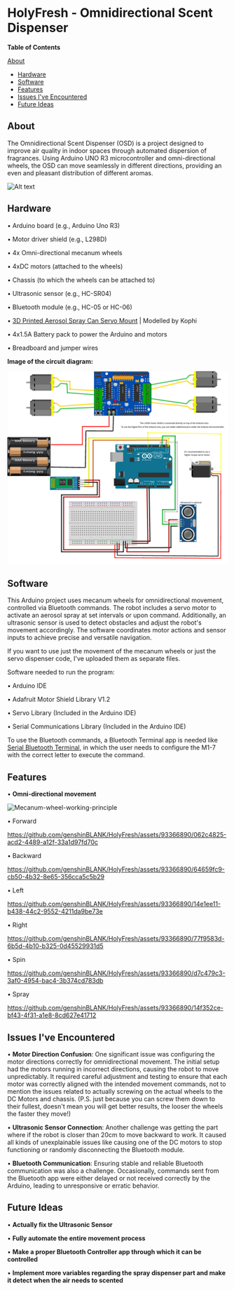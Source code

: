 # HolyFresh - Omnidirectional Scent Dispenser

 **Table of Contents**

 [About](#about)
- [Hardware](#hardware)
- [Software](#software)
- [Features](#features)
- [Issues I've Encountered](#issues-ive-encountered)
- [Future Ideas](#future-ideas)

## About

The Omnidirectional Scent Dispenser (OSD) is a project designed to improve air quality in indoor spaces through automated dispersion of fragrances. Using Arduino UNO R3 microcontroller and omni-directional wheels, the OSD can move seamlessly in different directions, providing an even and pleasant distribution of different aromas.

![Alt text](https://i.imgur.com/H6vGC0A.jpeg)

## Hardware

• Arduino board (e.g., Arduino Uno R3)

• Motor driver shield (e.g., L298D)

• 4x Omni-directional mecanum wheels

• 4xDC motors (attached to the wheels)

• Chassis (to which the wheels can be attached to)

• Ultrasonic sensor (e.g., HC-SR04) 

• Bluetooth module (e.g., HC-05 or HC-06)

• [3D Printed Aerosol Spray Can Servo Mount](https://www.printables.com/model/205737-aerosol-spray-can-servo-mount) | Modelled by Kophi

• 4x1.5A Battery pack to power the Arduino and motors

• Breadboard and jumper wires

**Image of the circuit diagram:**

![Alt text](https://raw.githubusercontent.com/genshinBLANK/HolyFresh/main/circuit_diagram.png)



## Software

This Arduino project uses mecanum wheels for omnidirectional movement, controlled via Bluetooth commands. The robot includes a servo motor to activate an aerosol spray at set intervals or upon command. Additionally, an ultrasonic sensor is used to detect obstacles and adjust the robot's movement accordingly. The software coordinates motor actions and sensor inputs to achieve precise and versatile navigation.

If you want to use just the movement of the mecanum wheels or just the servo dispenser code, I've uploaded them as separate files. 

Software needed to run the program:

• Arduino IDE

• Adafruit Motor Shield Library V1.2

• Servo Library (Included in the Arduino IDE)

• Serial Communications Library (Included in the Arduino IDE)

To use the Bluetooth commands, a Bluetooth Terminal app is needed like [Serial Bluetooth Terminal](https://play.google.com/store/apps/details?id=de.kai_morich.serial_bluetooth_terminal), in which the user needs to configure the M1-7 with the correct letter to execute the command.

## Features

• **Omni-directional movement**

![Mecanum-wheel-working-principle](https://github.com/genshinBLANK/HolyFresh/assets/93366890/3d056ff7-9738-4735-99a1-b23c29e3e7a7)

• Forward


https://github.com/genshinBLANK/HolyFresh/assets/93366890/062c4825-acd2-4489-a12f-33a1d97fd70c



• Backward


https://github.com/genshinBLANK/HolyFresh/assets/93366890/64659fc9-cb50-4b32-8e65-356cca5c5b29



• Left


https://github.com/genshinBLANK/HolyFresh/assets/93366890/14e1ee11-b438-44c2-9552-4211da9be73e



• Right


https://github.com/genshinBLANK/HolyFresh/assets/93366890/77f9583d-6b5d-4b10-b325-0d45529931d5



• Spin


https://github.com/genshinBLANK/HolyFresh/assets/93366890/d7c479c3-3af0-4954-bac4-3b374cd783db



• Spray


https://github.com/genshinBLANK/HolyFresh/assets/93366890/14f352ce-bf43-4f31-a1e8-8cd627e41712





## Issues I've Encountered

• **Motor Direction Confusion**: One significant issue was configuring the motor directions correctly for omnidirectional movement. The initial setup had the motors running in incorrect directions, causing the robot to move unpredictably. It required careful adjustment and testing to ensure that each motor was correctly aligned with the intended movement commands, not to mention the issues related to actually screwing on the actual wheels to the DC Motors and chassis. (P.S. just because you can screw them down to their fullest, doesn't mean you will get better results, the looser the wheels the faster they move!)

• **Ultrasonic Sensor Connection**: Another challenge was getting the part where if the robot is closer than 20cm to move backward to work. It caused all kinds of unexplainable issues like causing one of the DC motors to stop functioning or randomly disconnecting the Bluetooth module.

• **Bluetooth Communication**: Ensuring stable and reliable Bluetooth communication was also a challenge. Occasionally, commands sent from the Bluetooth app were either delayed or not received correctly by the Arduino, leading to unresponsive or erratic behavior.

## Future Ideas

• **Actually fix the Ultrasonic Sensor**

• **Fully automate the entire movement process**

• **Make a proper Bluetooth Controller app through which it can be controlled**

• **Implement more variables regarding the spray dispenser part and make it detect when the air needs to scented**

